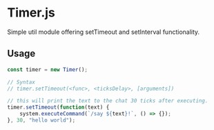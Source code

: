 # Timer.js
Simple util module offering setTimeout and setInterval functionality.

## Usage
```javascript
const timer = new Timer();

// Syntax
// timer.setTimeout(<func>, <ticksDelay>, [arguments])

// this will print the text to the chat 30 ticks after executing.
timer.setTimeout(function(text) {
    system.executeCommand(`/say ${text}!`, () => {});
}, 30, "hello world");



```
